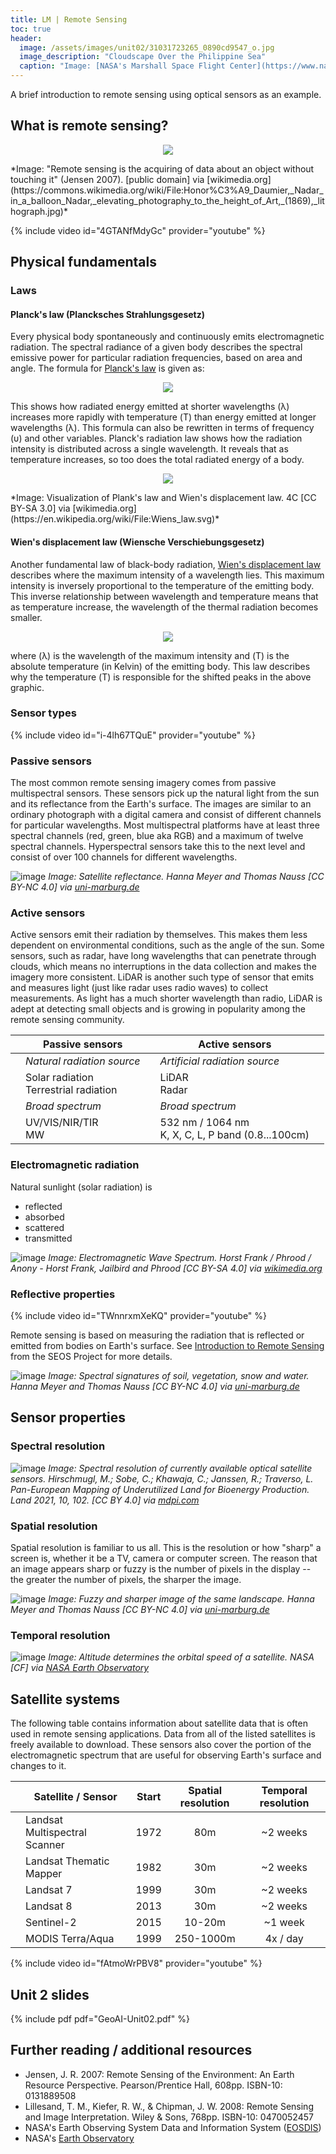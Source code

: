 ```yaml
---
title: LM | Remote Sensing
toc: true
header:
  image: /assets/images/unit02/31031723265_0890cd9547_o.jpg
  image_description: "Cloudscape Over the Philippine Sea"
  caption: "Image: [NASA's Marshall Space Flight Center](https://www.nasa.gov/centers/marshall/home/index.html) [CC BY-NC 2.0] via [flickr.com](https://www.flickr.com/photos/nasamarshall/31031723265/)"
---
```


A brief introduction to remote sensing using optical sensors as an example.

<!--more-->

## What is remote sensing?
<p align="center">
  <img src="../assets/images/unit02/remote_sensing.png">
</p>
*Image: "Remote sensing is the acquiring of data about an object without touching it" (Jensen 2007). [public domain] via [wikimedia.org](https://commons.wikimedia.org/wiki/File:Honor%C3%A9_Daumier,_Nadar_in_a_balloon_Nadar,_elevating_photography_to_the_height_of_Art,_(1869),_lithograph.jpg)*


{% include video id="4GTANfMdyGc" provider="youtube" %}

## Physical fundamentals

### Laws

#### Planck's law (Plancksches Strahlungsgesetz)
Every physical body spontaneously and continuously emits electromagnetic radiation. The spectral radiance of a given body describes the spectral emissive power for particular radiation frequencies, based on area and angle. The formula for [Planck's law](https://en.wikipedia.org/wiki/Planck%27s_law) is given as:
<p align="center">
  <img src="../assets/images/unit02/Planck_formula_wavelength.png">
</p>

This shows how radiated energy emitted at shorter wavelengths (&lambda;) increases more rapidly with temperature (&Tau;) than energy emitted at longer wavelengths (&lambda;). This formula can also be rewritten in terms of frequency (&upsilon;) and other variables. Planck's radiation law shows how the radiation intensity is distributed across a single wavelength. It reveals that as temperature increases, so too does the total radiated energy of a body.

<p align="center">
  <img src="../assets/images/unit02/Plancks_law.png">
</p>
*Image: Visualization of Plank's law and Wien's displacement law. 4C [CC BY-SA 3.0] via [wikimedia.org](https://en.wikipedia.org/wiki/File:Wiens_law.svg)*

#### Wien's displacement law (Wiensche Verschiebungsgesetz)
Another fundamental law of black-body radiation, [Wien's displacement law](https://en.wikipedia.org/wiki/Wien%27s_displacement_law) describes where the maximum intensity of a wavelength lies. This maximum intensity is inversely proportional to the temperature of the emitting body. This inverse relationship between wavelength and temperature means that as temperature increase, the wavelength of the thermal radiation becomes smaller.

<p align="center">
  <img src="../assets/images/unit02/Wien_displacement_law.png">
</p>

where (&lambda;) is the wavelength of the maximum intensity and (&Tau;) is the absolute temperature (in Kelvin) of the emitting body. This law describes why the temperature (&Tau;) is responsible for the shifted peaks in the above graphic.

### Sensor types


{% include video id="i-4lh67TQuE" provider="youtube" %}

### Passive sensors
The most common remote sensing imagery comes from passive multispectral sensors. These sensors pick up the natural light from the sun and its reflectance from the Earth's surface. The images are similar to an ordinary photograph with a digital camera and consist of different channels for particular wavelengths. Most multispectral platforms have at least three spectral channels (red, green, blue aka RGB) and a maximum of twelve spectral channels. Hyperspectral sensors take this to the next level and consist of over 100 channels for different wavelengths.

![image](../assets/images/unit02/satellite_reflectance.png)
*Image: Satellite reflectance. Hanna Meyer and Thomas Nauss [CC BY-NC 4.0] via [uni-marburg.de](https://ilias.uni-marburg.de/ilias.php?ref_id=1652369&obj_id=195392&cmd=layout&cmdClass=illmpresentationgui&cmdNode=g5&baseClass=ilLMPresentationGUI)*

### Active sensors
Active sensors emit their radiation by themselves. This makes them less dependent on environmental conditions, such as the angle of the sun. Some sensors, such as radar, have long wavelengths that can penetrate through clouds, which means no interruptions in the data collection and makes the imagery more consistent. LiDAR is another such type of sensor that emits and measures light (just like radar uses radio waves) to collect measurements. As light has a much shorter wavelength than radio, LiDAR is adept at detecting small objects and is growing in popularity among the remote sensing community.


|   | Passive sensors                             |   | Active sensors                                          |   |
|---|---------------------------------------------|---|---------------------------------------------------------|---|
|   | *Natural radiation source*                  |   | *Artificial radiation source*                           |   |
|   | Solar radiation <br/> Terrestrial radiation |   | LiDAR <br/> Radar                                       |   |
|   | *Broad spectrum*                            |   | *Broad spectrum*                                        |   |
|   | UV/VIS/NIR/TIR <br/> MW                     |   | 532 nm / 1064 nm <br/> K, X, C, L, P band (0.8...100cm) |   |



### Electromagnetic radiation

Natural sunlight (solar radiation) is
  * reflected
  * absorbed
  * scattered
  * transmitted

![image](../assets/images/unit02/Electromagnetic_spectrum_-eng.svg)
*Image: Electromagnetic Wave Spectrum. Horst Frank / Phrood / Anony - Horst Frank, Jailbird and Phrood [CC BY-SA 4.0] via [wikimedia.org](https://commons.wikimedia.org/w/index.php?curid=3726606#/media/File:Electromagnetic_spectrum_-eng.svg)*


### Reflective properties

{% include video id="TWnnrxmXeKQ" provider="youtube" %}

Remote sensing is based on measuring the radiation that is reflected or emitted from bodies on Earth's surface. See [Introduction to Remote Sensing](https://seos-project.eu/remotesensing/remotesensing-c01-p06.html) from the SEOS Project for more details.

![image](../assets/images/unit02/reflexionsspektrum.jpg)
*Image: Spectral signatures of soil, vegetation, snow and water. Hanna Meyer and Thomas Nauss [CC BY-NC 4.0] via [uni-marburg.de](https://ilias.uni-marburg.de/ilias.php?ref_id=1652369&obj_id=195392&cmd=layout&cmdClass=illmpresentationgui&cmdNode=g5&baseClass=ilLMPresentationGUI)*

## Sensor properties

### Spectral resolution

![image](../assets/images/unit02/satellite_spectrum.jpg)
*Image: Spectral resolution of currently available optical satellite sensors. Hirschmugl, M.; Sobe, C.; Khawaja, C.; Janssen, R.; Traverso, L. Pan-European Mapping of Underutilized Land for Bioenergy Production. Land 2021, 10, 102. [CC BY 4.0] via [mdpi.com](https://www.mdpi.com/2073-445X/10/2/102#)*


### Spatial resolution
Spatial resolution is familiar to us all. This is the resolution or how "sharp" a screen is, whether it be a TV, camera or computer screen. The reason that an image appears sharp or fuzzy is the number of pixels in the display -- the greater the number of pixels, the sharper the image. 

![image](../assets/images/unit02/spatial_resolution.png)
*Image: Fuzzy and sharper image of the same landscape. Hanna Meyer and Thomas Nauss [CC BY-NC 4.0] via [uni-marburg.de](https://ilias.uni-marburg.de/ilias.php?ref_id=1652369&obj_id=195392&cmd=layout&cmdClass=illmpresentationgui&cmdNode=g5&baseClass=ilLMPresentationGUI)*


### Temporal resolution

![image](../assets/images/unit02/orbit_velocities.png)
*Image: Altitude determines the orbital speed of a satellite. NASA [CF] via [NASA Earth Observatory](https://earthobservatory.nasa.gov)*

## Satellite systems

The following table contains information about satellite data that is often used in remote sensing applications. Data from all of the listed satellites is freely available to download. These sensors also cover the portion of the electromagnetic spectrum that are useful for observing Earth's surface and changes to it.

|   | Satellite / Sensor            | Start | Spatial resolution | Temporal resolution |
|---|-------------------------------|-------|:------------------:|:-------------------:|
|   | Landsat Multispectral Scanner | 1972  | 80m                | ~2 weeks            |
|   | Landsat Thematic Mapper       | 1982  | 30m                | ~2 weeks            |
|   | Landsat 7                     | 1999  | 30m                | ~2 weeks            |
|   | Landsat 8                     | 2013  | 30m                | ~2 weeks            |
|   | Sentinel-2                    | 2015  | 10-20m             | ~1 week             |
|   | MODIS Terra/Aqua              | 1999  | 250-1000m          | 4x / day            |



{% include video id="fAtmoWrPBV8" provider="youtube" %}

## Unit 2 slides

{% include pdf pdf="GeoAI-Unit02.pdf" %}


## Further reading / additional resources

* Jensen, J. R. 2007: Remote Sensing of the Environment: An Earth Resource Perspective. Pearson/Prentice Hall, 608pp. ISBN-10: 0131889508
* Lillesand, T. M., Kiefer, R. W., & Chipman, J. W. 2008: Remote Sensing and Image Interpretation. Wiley & Sons, 768pp. ISBN-10: 0470052457
* NASA's Earth Observing System Data and Information System ([EOSDIS](https://earthdata.nasa.gov/))
* NASA's [Earth Observatory](http://earthobservatory.nasa.gov/)

